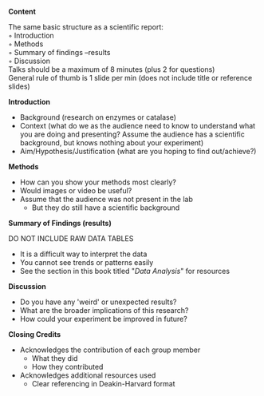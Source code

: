 **Content**

The same basic structure as a scientific report:  
◦ Introduction  
◦ Methods  
◦ Summary of findings –results  
◦ Discussion  
Talks should be a maximum of 8 minutes (plus 2 for questions)  
General rule of thumb is 1 slide per min (does not include title or reference slides)

**Introduction**

- Background (research on enzymes or catalase)
- Context (what do we as the audience need to know to understand what you are doing and presenting? Assume the audience has a scientific background, but knows nothing about your experiment)
- Aim/Hypothesis/Justification (what are you hoping to find out/achieve?)

**Methods**

- How can you show your methods most clearly?
- Would images or video be useful?
- Assume that the audience was not present in the lab
    - But they do still have a scientific background

**Summary of Findings (results)**

DO NOT INCLUDE RAW DATA TABLES

- It is a difficult way to interpret the data
- You cannot see trends or patterns easily
- See the section in this book titled "_Data Analysis_" for resources

**Discussion**

- Do you have any 'weird' or unexpected results?
- What are the broader implications of this research?
- How could your experiment be improved in future?

**Closing Credits**

- Acknowledges the contribution of each group member
    - What they did
    - How they contributed
- Acknowledges additional resources used
    - Clear referencing in Deakin-Harvard format